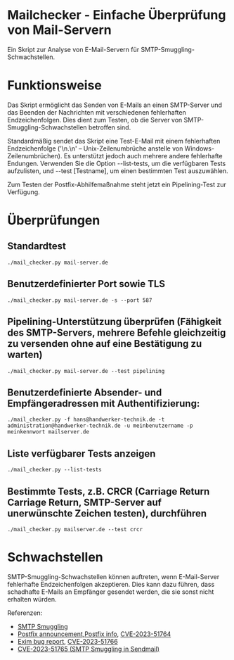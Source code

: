 # Mailchecker - Einfache Überprüfung von Mail-Servern

Ein Skript zur Analyse von E-Mail-Servern für SMTP-Smuggling-Schwachstellen.

# Funktionsweise

Das Skript ermöglicht das Senden von E-Mails an einen SMTP-Server und das Beenden der Nachrichten mit verschiedenen fehlerhaften Endzeichenfolgen. Dies dient zum Testen, ob die Server von SMTP-Smuggling-Schwachstellen betroffen sind.

Standardmäßig sendet das Skript eine Test-E-Mail mit einem fehlerhaften Endzeichenfolge ('\n.\n' – Unix-Zeilenumbrüche anstelle von Windows-Zeilenumbrüchen). Es unterstützt jedoch auch mehrere andere fehlerhafte Endungen. Verwenden Sie die Option --list-tests, um die verfügbaren Tests aufzulisten, und --test [Testname], um einen bestimmten Test auszuwählen.

Zum Testen der Postfix-Abhilfemaßnahme steht jetzt ein Pipelining-Test zur Verfügung.

# Überprüfungen
## Standardtest
```
./mail_checker.py mail-server.de
``` 
## Benutzerdefinierter Port sowie TLS
```
./mail_checker.py mail-server.de -s --port 587
```
## Pipelining-Unterstützung überprüfen (Fähigkeit des SMTP-Servers, mehrere Befehle gleichzeitig zu versenden ohne auf eine Bestätigung zu warten)
```
./mail_checker.py mail-server.de --test pipelining
```

## Benutzerdefinierte Absender- und Empfängeradressen mit Authentifizierung:
```
./mail_checker.py -f hans@handwerker-technik.de -t administration@handwerker-technik.de -u meinbenutzername -p meinkennwort mailserver.de
```

## Liste verfügbarer Tests anzeigen
```
./mail_checker.py --list-tests
```

## Bestimmte Tests, z.B. CRCR (Carriage Return Carriage Return, SMTP-Server auf unerwünschte Zeichen testen), durchführen
```
./mail_checker.py mailserver.de --test crcr
```

# Schwachstellen

SMTP-Smuggling-Schwachstellen können auftreten, wenn E-Mail-Server fehlerhafte Endzeichenfolgen akzeptieren. Dies kann dazu führen, dass schadhafte E-Mails an Empfänger gesendet werden, die sie sonst nicht erhalten würden.

Referenzen: 
* [SMTP Smuggling](
  https://sec-consult.com/blog/detail/smtp-smuggling-spoofing-e-mails-worldwide/)
* [Postfix announcement](
  https://www.mail-archive.com/postfix-announce@postfix.org/msg00090.html),[Postfix
  info](https://www.postfix.org/smtp-smuggling.html), [CVE-2023-51764](https://nvd.nist.gov/vuln/detail/CVE-2023-51764)
* [Exim bug report](https://bugs.exim.org/show_bug.cgi?id=3063), [CVE-2023-51766](https://nvd.nist.gov/vuln/detail/CVE-2023-51766)
* [CVE-2023-51765 (SMTP Smuggling in Sendmail)](https://nvd.nist.gov/vuln/detail/CVE-2023-51765)
